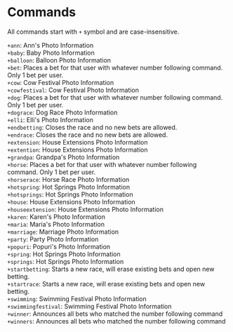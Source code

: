 # Commands

All commands start with `+` symbol and are case-insensitive.

`+ann`: Ann's Photo Information  
`+baby`: Baby Photo Information  
`+balloon`: Balloon Photo Information  
`+bet`: Places a bet for that user with whatever number following command. Only 1 bet per user.  
`+cow`: Cow Festival Photo Information  
`+cowfestival`: Cow Festival Photo Information  
`+dog`: Places a bet for that user with whatever number following command. Only 1 bet per user.  
`+dograce`: Dog Race Photo Information  
`+elli`: Elli's Photo Information  
`+endbetting`: Closes the race and no new bets are allowed.  
`+endrace`: Closes the race and no new bets are allowed.  
`+extension`: House Extensions Photo Information  
`+extention`: House Extensions Photo Information  
`+grandpa`: Grandpa's Photo Information  
`+horse`: Places a bet for that user with whatever number following command. Only 1 bet per user.  
`+horserace`: Horse Race Photo Information  
`+hotspring`: Hot Springs Photo Information  
`+hotsprings`: Hot Springs Photo Information  
`+house`: House Extensions Photo Information  
`+houseextension`: House Extensions Photo Information  
`+karen`: Karen's Photo Information  
`+maria`: Maria's Photo Information  
`+marriage`: Marriage Photo Information  
`+party`: Party Photo Information  
`+popuri`: Popuri's Photo Information  
`+spring`: Hot Springs Photo Information  
`+springs`: Hot Springs Photo Information  
`+startbetting`: Starts a new race, will erase existing bets and open new betting.  
`+startrace`: Starts a new race, will erase existing bets and open new betting.  
`+swimming`: Swimming Festival Photo Information  
`+swimmingfestival`: Swimming Festival Photo Information  
`+winner`: Announces all bets who matched the number following command  
`+winners`: Announces all bets who matched the number following command  

